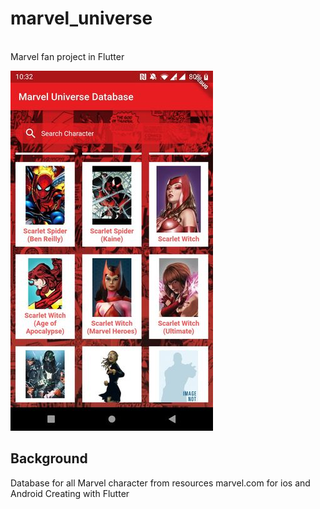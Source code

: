 # marvel_universe

</br>Marvel fan project in Flutter

![Screenshoot](https://github.com/andrea-liu87/marvel_universe/blob/master/assets/ss.jpg)

## Background

Database for all Marvel character from resources marvel.com for ios and Android
Creating with Flutter
